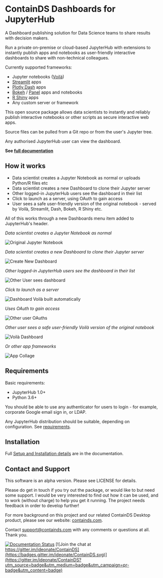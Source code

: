 # ContainDS Dashboards for JupyterHub

A Dashboard publishing solution for Data Science teams to share results with decision makers.

Run a private on-premise or cloud-based JupyterHub with extensions to instantly publish apps and notebooks as user-friendly 
interactive dashboards to share with non-technical colleagues.

Currently supported frameworks:
- Jupyter notebooks ([Voilà](https://voila.readthedocs.io/en/stable/))
- [Streamlit](https://streamlit.io/) apps
- [Plotly Dash](https://plotly.com/dash/) apps
- [Bokeh](https://docs.bokeh.org/) / [Panel](https://panel.holoviz.org/) apps and notebooks
- [R Shiny](https://shiny.rstudio.com/) apps
- Any custom server or framework

This open source package allows data scientists to instantly and reliably publish interactive 
notebooks or other scripts as secure interactive web apps.

Source files can be pulled from a Git repo or from the user's Jupyter tree.

Any authorised JupyterHub user can view the dashboard.

**See [full documentation](https://cdsdashboards.readthedocs.io/)**

## How it works

- Data scientist creates a Jupyter Notebook as normal or uploads Python/R files etc
- Data scientist creates a new Dashboard to clone their Jupyter server
- Other logged-in JupyterHub users see the dashboard in their list
- Click to launch as a server, using OAuth to gain access
- User sees a safe user-friendly version of the original notebook - served by Voilà, Streamlit, Dash, Bokeh, R Shiny etc.

All of this works through a new Dashboards menu item added to JupyterHub's header.

_Data scientist creates a Jupyter Notebook as normal_

![Original Jupyter Notebook](./docs/_static/screenshots/1_Original_Jupyter_Notebook.png "Original Jupyter Notebook")

_Data scientist creates a new Dashboard to clone their Jupyter server_

![Create New Dashboard](./docs/_static/screenshots/2_Create_New_Dashboard.png "Create New Dashboard")


_Other logged-in JupyterHub users see the dashboard in their list_

![Other User sees dashboard](./docs/_static/screenshots/3_Other_User_sees_dashboard.png "Other User sees dashboard")

_Click to launch as a server_

![Dashboard Voilà built automatically](./docs/_static/screenshots/4_Dashboard_Voila_built_automatically.png "Dashboard Voilà built automatically")

_Uses OAuth to gain access_

![Other user OAuths](./docs/_static/screenshots/5_Other_user_OAuths.png "Other user OAuths")

_Other user sees a safe user-friendly Voilà version of the original notebook_

![Voilà Dashboard](./docs/_static/screenshots/6_Voila_Dashboard.png "Voilà Dashboard")

_Or other app frameworks_

![App Collage](./docs/_static/screenshots/AppCollage.png "App Collage")


## Requirements

Basic requirements:

- JupyterHub 1.0+
- Python 3.6+

You should be able to use any authenticator for users to login - for example, corporate Google email sign in, or LDAP.

Any JupyterHub distribution should be suitable, depending on configuration. See [requirements](https://cdsdashboards.readthedocs.io/en/stable/chapters/requirements.html).

## Installation

Full [Setup and Installation details](https://cdsdashboards.readthedocs.io/en/stable/chapters/setup/setup.html) are in the documentation.

## Contact and Support

This software is an alpha version. Please see LICENSE for details.

Please do get in touch if you try out the package, or would like to but need some support. I would be very interested to find out how it can be used, and to work (without charge) to help you get it running. The project needs feedback in order to develop further!

For more background on this project and our related ContainDS Desktop product, please see our website: [containds.com](https://containds.com/).

Contact [support@containds.com](mailto:support@containds.com) with any comments or questions at all. Thank you.

[![Documentation Status](https://readthedocs.org/projects/cdsdashboards/badge/?version=stable)](https://cdsdashboards.readthedocs.io/en/stable/?badge=stable) [![Join the chat at https://gitter.im/ideonate/ContainDS](https://badges.gitter.im/ideonate/ContainDS.svg)](https://gitter.im/ideonate/ContainDS?utm_source=badge&utm_medium=badge&utm_campaign=pr-badge&utm_content=badge)
